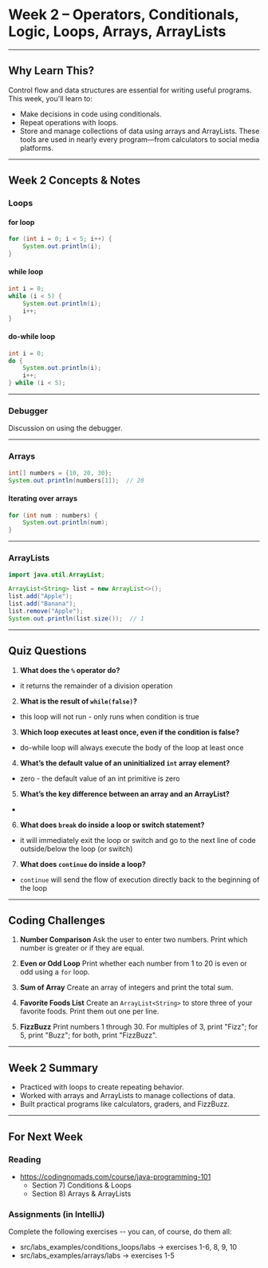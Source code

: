 # Week 2 – Operators, Conditionals, Logic, Loops, Arrays, ArrayLists

---

## Why Learn This?

Control flow and data structures are essential for writing useful programs. This week, you'll learn to:

* Make decisions in code using conditionals.
* Repeat operations with loops.
* Store and manage collections of data using arrays and ArrayLists.
  These tools are used in nearly every program—from calculators to social media platforms.

---

## Week 2 Concepts & Notes

### Loops

#### for loop

```java
for (int i = 0; i < 5; i++) {
    System.out.println(i);
}
```

#### while loop

```java
int i = 0;
while (i < 5) {
    System.out.println(i);
    i++;
}
```

#### do-while loop

```java
int i = 0;
do {
    System.out.println(i);
    i++;
} while (i < 5);
```

---

### Debugger

Discussion on using the debugger.

---

### Arrays

```java
int[] numbers = {10, 20, 30};
System.out.println(numbers[1]);  // 20
```

#### Iterating over arrays

```java
for (int num : numbers) {
    System.out.println(num);
}
```

---

### ArrayLists

```java
import java.util.ArrayList;

ArrayList<String> list = new ArrayList<>();
list.add("Apple");
list.add("Banana");
list.remove("Apple");
System.out.println(list.size());  // 1
```

---

## Quiz Questions

1. **What does the `%` operator do?**
* it returns the remainder of a division operation

2. **What is the result of `while(false)`?**
* this loop will not run - only runs when condition is true

3. **Which loop executes at least once, even if the condition is false?**
* do-while loop will always execute the body of the loop at least once

4. **What’s the default value of an uninitialized `int` array element?**
* zero - the default value of an int primitive is zero

5. **What’s the key difference between an array and an ArrayList?**
* 

6. **What does `break` do inside a loop or switch statement?**
* it will immediately exit the loop or switch and go to the next line of code
outside/below the loop (or switch)

7. **What does `continue` do inside a loop?**
* `continue` will send the flow of execution directly back to the beginning of the loop
---

## Coding Challenges

1. **Number Comparison**
   Ask the user to enter two numbers. Print which number is greater or if they are equal.

2. **Even or Odd Loop**
   Print whether each number from 1 to 20 is even or odd using a `for` loop.

3. **Sum of Array**
   Create an array of integers and print the total sum.

4. **Favorite Foods List**
   Create an `ArrayList<String>` to store three of your favorite foods. Print them out one per line.

5. **FizzBuzz**
   Print numbers 1 through 30. For multiples of 3, print "Fizz"; for 5, print "Buzz"; for both, print "FizzBuzz".

---

## Week 2 Summary

* Practiced with loops to create repeating behavior.
* Worked with arrays and ArrayLists to manage collections of data.
* Built practical programs like calculators, graders, and FizzBuzz.

---

## For Next Week

### Reading 
* https://codingnomads.com/course/java-programming-101
    * Section 7) Conditions & Loops
    * Section 8) Arrays & ArrayLists

### Assignments (in IntelliJ)
Complete the following exercises -- you can, of course, do them all:

* src/labs_examples/conditions_loops/labs -> exercises 1-6, 8, 9, 10
* src/labs_examples/arrays/labs -> exercises 1-5
